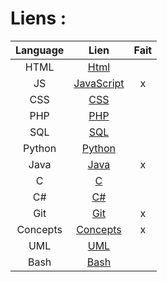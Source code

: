 # Liens :

|Language|Lien|Fait|
|:---:|:---:|:---:|
|HTML| [Html](Html.md) |  |
|JS| [JavaScript](JavaScript.md) | x |
|CSS| [CSS](CSS.md) |  |
|PHP| [PHP](PHP.md) |  |
|SQL| [SQL](SQL.md) |  |
|Python| [Python](Python.md) |  |
|Java| [Java](Java.md) | x |
| C | [C](C.md) |  |
| C# | [C#](C#.md) |  |
|Git| [Git](Java.md#git) | x |
|Concepts| [Concepts](Concepts.md) | x |
| UML | [UML](UML.md) |  |
|Bash| [Bash](Bash.md) |  |
